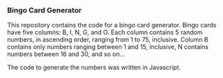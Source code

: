 ### Bingo Card Generator

This repository contains the code for a bingo card generator. Bingo cards have five columns: B, I, N, G, and O. Each column contains 5 random numbers, in ascending order, ranging from 1 to 75, inclusive. Column B contains only numbers ranging between 1 and 15, inclusive, N contains numbers between 16 and 30, and so on... 

The code to generate the numbers was written in Javascript.